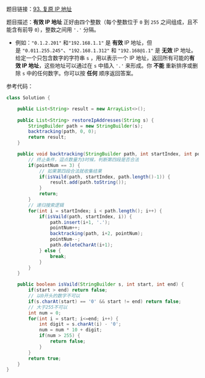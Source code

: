 题目链接：[93. 复原 IP 地址](https://leetcode.cn/problems/restore-ip-addresses/description/)

题目描述：**有效 IP 地址** 正好由四个整数（每个整数位于 `0` 到 `255` 之间组成，且不能含有前导 `0`），整数之间用 `'.'` 分隔。

* 例如：`"0.1.2.201"` 和`"192.168.1.1"` 是 **有效** IP 地址，但是 `"0.011.255.245"`、`"192.168.1.312"` 和 `"192.168@1.1"` 是 **无效** IP 地址。
给定一个只包含数字的字符串 `s` ，用以表示一个 IP 地址，返回所有可能的**有效 IP 地址**，这些地址可以通过在 `s` 中插入 `'.'` 来形成。你 **不能** 重新排序或删除 `s` 中的任何数字。你可以按 **任何** 顺序返回答案。

参考代码：

```java
class Solution {

    public List<String> result = new ArrayList<>();
    
    public List<String> restoreIpAddresses(String s) {
        StringBuilder path = new StringBuilder(s);
        backtracking(path, 0, 0);
        return result;
    }

    public void backtracking(StringBuilder path, int startIndex, int pointNum) {
        // 终止条件，逗点数量为3时候，判断第四段是否合法
        if(pointNum == 3) {
            // 如果第四段合法就收集结果
            if(isVaild(path, startIndex, path.length()-1)) {
                result.add(path.toString());
            }
            return;
        }
        // 递归搜索逻辑
        for(int i = startIndex; i < path.length(); i++) {
            if(isVaild(path, startIndex, i)) {
                path.insert(i+1, '.');
                pointNum++;
                backtracking(path, i+2, pointNum);
                pointNum--;
                path.deleteCharAt(i+1);
            } else {
                break;
            }
        }
    }

    public boolean isVaild(StringBuilder s, int start, int end) {
        if(start > end) return false;
        // 以0开头的数字不可以
        if(s.charAt(start) == '0' && start != end) return false;
        // 大于255不可以
        int num = 0;
        for(int i = start; i<=end; i++) {
            int digit = s.charAt(i) - '0';
            num = num * 10 + digit;
            if(num > 255) {
                return false;
            }
        }
        return true;
    }
}
```

